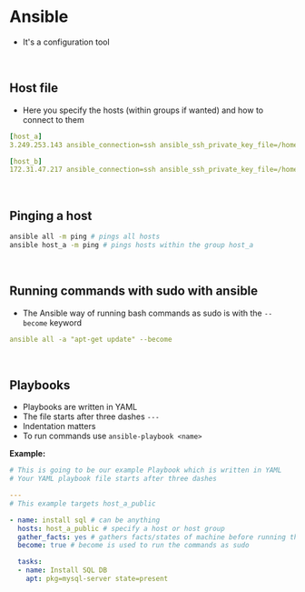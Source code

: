 # Ansible

- It's a configuration tool 

<br>

## Host file
- Here you specify the hosts (within groups if wanted) and how to connect to them
```yaml
[host_a]
3.249.253.143 ansible_connection=ssh ansible_ssh_private_key_file=/home/ubuntu/.ssh/eng74Jaredawskey.pem

[host_b]
172.31.47.217 ansible_connection=ssh ansible_ssh_private_key_file=/home/ubuntu/.ssh/eng74Jaredawskey.pem
```

<br>

## Pinging a host
```bash
ansible all -m ping # pings all hosts
ansible host_a -m ping # pings hosts within the group host_a
```

<br>

## Running commands with sudo with ansible
- The Ansible way of running bash commands as sudo is with the `--become` keyword
```yaml
ansible all -a "apt-get update" --become
```

<br>

## Playbooks
- Playbooks are written in YAML
- The file starts after three dashes `---`
- Indentation matters
- To run commands use `ansible-playbook <name>`

**Example:**
```yaml
# This is going to be our example Playbook which is written in YAML
# Your YAML playbook file starts after three dashes

---
# This example targets host_a_public

- name: install sql # can be anything
  hosts: host_a_public # specify a host or host group
  gather_facts: yes # gathers facts/states of machine before running the playbook
  become: true # become is used to run the commands as sudo

  tasks:
  - name: Install SQL DB
    apt: pkg=mysql-server state=present
```



